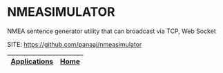 # NMEASIMULATOR
 
 NMEA sentence generator utility that can broadcast via TCP, Web Socket
 
 SITE: https://github.com/panaaj/nmeasimulator

 | [Applications](https://portable-linux-apps.github.io/apps.html) | [Home](https://portable-linux-apps.github.io)
 | --- | --- |
